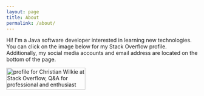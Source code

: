 ```yaml
---
layout: page
title: About
permalink: /about/
---
```

<div class="about-info">
    <p>Hi! I'm a Java software developer interested in learning new technologies. You can click on the image below for my Stack Overflow profile. Additionally, my social media accounts and email address are located on the bottom of the page.</p>
    <a href="http://stackoverflow.com/users/657205/christian-wilkie">
    <img src="http://stackoverflow.com/users/flair/657205.png" width="208" height="58" alt="profile for Christian Wilkie at Stack Overflow, Q&amp;A for professional and enthusiast programmers" title="profile for Christian Wilkie at Stack Overflow, Q&amp;A for professional and enthusiast programmers">
    </a>
</div>
